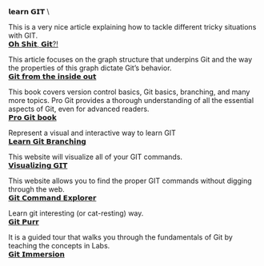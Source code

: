 𝗹𝗲𝗮𝗿𝗻 𝗚𝗜𝗧 \


This is a very nice article explaining how to tackle different tricky situations with GIT.\
[𝗢𝗵 𝗦𝗵𝗶𝘁, 𝗚𝗶𝘁?!](https://ohshitgit.com/)

This article focuses on the graph structure that underpins Git and the way the properties of this graph dictate Git’s behavior.\
[𝗚𝗶𝘁 𝗳𝗿𝗼𝗺 𝘁𝗵𝗲 𝗶𝗻𝘀𝗶𝗱𝗲 𝗼𝘂𝘁](https://codewords.recurse.com/issues/two/git-from-the-inside-out)

This book covers version control basics, Git basics, branching, and many more topics. Pro Git provides a thorough understanding of all the essential aspects of Git, even for advanced readers.\
[𝗣𝗿𝗼 𝗚𝗶𝘁 𝗯𝗼𝗼𝗸](https://git-scm.com/book/en/v2)

Represent a visual and interactive way to learn GIT \
[𝗟𝗲𝗮𝗿𝗻 𝗚𝗶𝘁 𝗕𝗿𝗮𝗻𝗰𝗵𝗶𝗻𝗴](https://learngitbranching.js.org/)

This website will visualize all of your GIT commands.\
[𝗩𝗶𝘀𝘂𝗮𝗹𝗶𝘇𝗶𝗻𝗴 𝗚𝗜𝗧](https://git-school.github.io/visualizing-git/)

This website allows you to find the proper GIT commands without digging through the web. \
[𝗚𝗶𝘁 𝗖𝗼𝗺𝗺𝗮𝗻𝗱 𝗘𝘅𝗽𝗹𝗼𝗿𝗲𝗿](https://gitexplorer.com/)

Learn git interesting (or cat-resting) way. \
[𝗚𝗶𝘁 𝗣𝘂𝗿𝗿](https://github.com/girliemac/a-picture-is-worth-a-1000-words/tree/main/git-purr#git-purr---git-explained-with-cats)

It is a guided tour that walks you through the fundamentals of Git by teaching the concepts in Labs. \
[𝗚𝗶𝘁 𝗜𝗺𝗺𝗲𝗿𝘀𝗶𝗼𝗻](https://gitimmersion.com/index.html)





